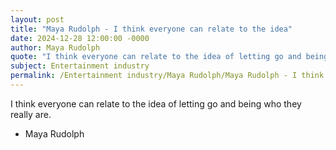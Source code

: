 ```yaml
---
layout: post
title: "Maya Rudolph - I think everyone can relate to the idea"
date: 2024-12-28 12:00:00 -0000
author: Maya Rudolph
quote: "I think everyone can relate to the idea of letting go and being who they really are."
subject: Entertainment industry
permalink: /Entertainment industry/Maya Rudolph/Maya Rudolph - I think everyone can relate to the idea
---
```


I think everyone can relate to the idea of letting go and being who they really are.

- Maya Rudolph
